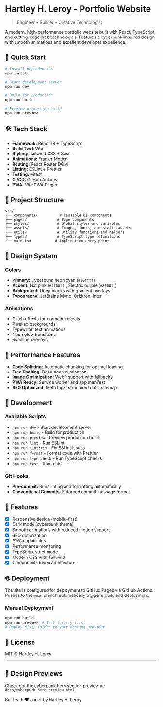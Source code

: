 # Hartley H. Leroy - Portfolio Website

> Engineer • Builder • Creative Technologist

A modern, high-performance portfolio website built with React, TypeScript, and cutting-edge web technologies. Features a cyberpunk-inspired design with smooth animations and excellent developer experience.

## 🚀 Quick Start

```bash
# Install dependencies
npm install

# Start development server
npm run dev

# Build for production
npm run build

# Preview production build
npm run preview
```

## 🛠 Tech Stack

- **Framework:** React 18 + TypeScript
- **Build Tool:** Vite
- **Styling:** Tailwind CSS + Sass
- **Animations:** Framer Motion
- **Routing:** React Router DOM
- **Linting:** ESLint + Prettier
- **Testing:** Vitest
- **CI/CD:** GitHub Actions
- **PWA:** Vite PWA Plugin

## 📁 Project Structure

```
src/
├── components/          # Reusable UI components
├── pages/              # Page components
├── styles/             # Global styles and variables
├── assets/             # Images, fonts, and static assets
├── utils/              # Utility functions and helpers
├── types/              # TypeScript type definitions
└── main.tsx           # Application entry point
```

## 🎨 Design System

### Colors

- **Primary:** Cyberpunk neon cyan (`#00ffff`)
- **Accent:** Hot pink (`#ff00ff`), Electric purple (`#8000ff`)
- **Background:** Deep blacks with gradient overlays
- **Typography:** JetBrains Mono, Orbitron, Inter

### Animations

- Glitch effects for dramatic reveals
- Parallax backgrounds
- Typewriter text animations
- Neon glow transitions
- Scanline overlays

## 🚀 Performance Features

- **Code Splitting:** Automatic chunking for optimal loading
- **Tree Shaking:** Dead code elimination
- **Image Optimization:** WebP support with fallbacks
- **PWA Ready:** Service worker and app manifest
- **SEO Optimized:** Meta tags, structured data, sitemap

## 🧪 Development

### Available Scripts

- `npm run dev` - Start development server
- `npm run build` - Build for production
- `npm run preview` - Preview production build
- `npm run lint` - Run ESLint
- `npm run lint:fix` - Fix ESLint issues
- `npm run format` - Format code with Prettier
- `npm run type-check` - Run TypeScript checks
- `npm run test` - Run tests

### Git Hooks

- **Pre-commit:** Runs linting and formatting automatically
- **Conventional Commits:** Enforced commit message format

## 🎯 Features

- [x] Responsive design (mobile-first)
- [x] Dark mode (cyberpunk theme)
- [x] Smooth animations with reduced motion support
- [x] SEO optimization
- [x] PWA capabilities
- [x] Performance monitoring
- [x] TypeScript strict mode
- [x] Modern CSS with Tailwind
- [x] Component-driven architecture

## 🌐 Deployment

The site is configured for deployment to GitHub Pages via GitHub Actions. Pushes to the `main` branch automatically trigger a build and deployment.

### Manual Deployment

```bash
npm run build
npm run preview  # Test locally first
# Deploy dist/ folder to your hosting provider
```

## 📄 License

MIT © Hartley H. Leroy

---

## 🎨 Design Previews

Check out the cyberpunk hero section preview at: `docs/cyberpunk_hero_preview.html`

Built with ❤️ and ⚡ by Hartley H. Leroy
